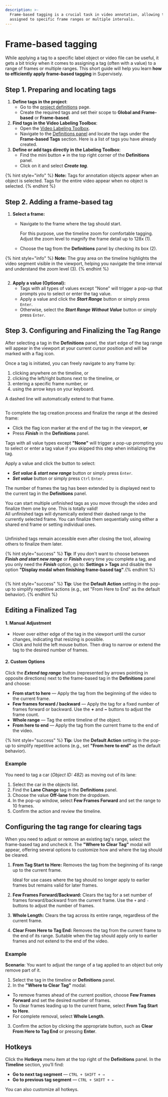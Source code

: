 ```yaml
---
description: >-
  Frame-based tagging is a crucial task in video annotation, allowing tags to be
  assigned to specific frame ranges or multiple intervals.
---
```


# Frame-based tagging

While applying a tag to a specific label object or video file can be useful, it gets a bit tricky when it comes to assigning a tag (often with a value) to a range of frames or multiple ranges. This short guide will help you learn **how to efficiently apply frame-based tagging** in Supervisely.

## Step 1. Preparing and locating tags

1. **Define tags in the project**:
   * Go to the [project definitions](https://docs.supervisely.com/data-organization/projects/definitions) page.
   * Create the required tags and set their scope to **Global and Frame-based** or **Frame-based**.
2. **Find tags in the Video Labeling Toolbox**:
   * Open the [Video Labeling Toolbox](../labeling-toolbox/videos-3.0.md).
   * Navigate to the [Definitions panel](../labeling-toolbox/videos-3.0.md#definitions-panel) and locate the tags under the **Frame-based Tags** section. Here is a list of tags you have already created.
3. **Define or add tags directly in the Labeling Toolbox**:
   * Find the mini button _**+**_ in the top right corner of the **Definitions** panel.
   * Click on it and select _**Create tag**_.

{% hint style="info" %}
**Note:** Tags for annotation objects appear when an object is selected. Tags for the entire video appear when no object is selected.
{% endhint %}

## Step 2. Adding a frame-based tag

1. **Select a frame:**
   * Navigate to the frame where the tag should start.

      For this purpose, use the timeline zoom for comfortable tagging. Adjust the zoom level to magnify the frame detail up to 128x (1).
   * Choose the tag from the **Definitions** panel by checking its box (2).

{% hint style="info" %}
**Note:** The gray area on the timeline highlights the video segment visible in the viewport, helping you navigate the time interval and understand the zoom level (3).
{% endhint %}

<figure><img src="../../.gitbook/assets/frame-based-tagging/f-b-t_zoom.png" alt=""><figcaption></figcaption></figure>

2. **Apply a value (Optional):**
   * Tags with all types of values except "None" will trigger a pop-up that prompts you to select or enter the tag value.
   * Apply a value and click the _**Start Range**_ button or simply press `Enter`.
   * Otherwise, select the _**Start Range Without Value**_ button or simply press `Enter`.

## Step 3. Configuring and Finalizing the Tag Range
After selecting a tag in the **Definitions** panel, the start edge of the tag range will appear in the viewport at your current cursor position and will be marked with a flag icon.

Once a tag is initiated, you can freely navigate to any frame by:
1. clicking anywhere on the timeline, or
2. clicking the left/right buttons next to the timeline, or
3. entering a specific frame number, or
4. using the arrow keys on your keyboard.

A dashed line will automatically extend to that frame.

<figure><img src="../../.gitbook/assets/frame-based-tagging/f-b-t_navigation.png" alt=""><figcaption></figcaption></figure>

To complete the tag creation process and finalize the range at the desired frame:

* Click the flag icon marker at the end of the tag in the viewport, **or**
* Press _**Finish**_ in the **Definitions** panel.

Tags with all value types except **"None"** will trigger a pop-up prompting you to select or enter a tag value if you skipped this step when initializing the tag.

Apply a value and click the button to select:
* _**Set value & start new range**_ button or simply press `Enter`.
* _**Set value**_ button or simply press `Ctrl` `Enter`.

The number of frames the tag has been extended by is displayed next to the current tag in the **Definitions** panel.

You can start multiple unfinished tags as you move through the video and finalize them one by one. This is totally valid!  
All unfinished tags will dynamically extend their dashed range to the currently selected frame. You can finalize them sequentially using either a shared end frame or setting individual ones.

<figure><img src="../../.gitbook/assets/frame-based-tagging/f-b-t_unfinished.png" alt=""><figcaption></figcaption></figure>

Unfinished tags remain accessible even after closing the tool, allowing others to finalize them later.

{% hint style="success" %}
**Tip**: If you don't want to choose between _**Finish and start new range**_ or _**Finish**_ every time you complete a tag, and you only need the _**Finish**_ option, go to: **Settings > Tags** and disable the option **"Display modal when finishing frame-based tag"**.{% endhint %}

<figure><img src="../../.gitbook/assets/frame-based-tagging/f-b-t_settings.png" alt=""><figcaption></figcaption></figure>
 
{% hint style="success" %}
**Tip**: Use the **Default Action** setting in the pop-up to simplify repetitive actions (e.g., set "From Here to End" as the default behavior).
{% endhint %}

## Editing a Finalized Tag

#### 1. Manual Adjustment

* Hover over either edge of the tag in the viewport until the cursor changes, indicating that resizing is possible.
* Click and hold the left mouse button. Then drag to narrow or extend the tag to the desired number of frames.

#### 2. Custom Options

Click the _**Extend tag range**_ button (represented by arrows pointing in opposite directions) next to the frame-based tag in the **Definitions** panel and choose:

* **From start to here** — Apply the tag from the beginning of the video to the current frame.  
* **Few frames forward / backward** — Apply the tag for a fixed number of frames forward or backward. Use the **+** and **−** buttons to adjust the frame count.  
* **Whole range** — Tag the entire timeline of the object.  
* **From here to end** — Apply the tag from the current frame to the end of the video.

{% hint style="success" %} **Tip:** Use the **Default Action** setting in the pop-up to simplify repetitive actions (e.g., set **"From here to end"** as the default behavior).

### Example

You need to tag a car (_Object ID: 482_) as moving out of its lane:

1. Select the car in the objects list.
2. Find the **Lane Change** tag in the **Definitions** panel.
3. Choose the value **Off-lane** from the dropdown.
4. In the pop-up window, select **Few Frames Forward** and set the range to 10 frames.
5. Confirm the action and review the timeline.


## Configuring the tag range for clearing tags

When you need to adjust or remove an existing tag's range, select the frame-based tag and uncheck it. The **"Where to Clear Tag"** modal will appear, offering several options to customize how and where the tag should be cleared.

1.  **From Tag Start to Here:** Removes the tag from the beginning of its range up to the current frame.

    Ideal for use cases where the tag should no longer apply to earlier frames but remains valid for later frames.
2. **Few Frames Forward/Backward:** Clears the tag for a set number of frames forward/backward from the current frame. Use the `+` and `-` buttons to adjust the number of frames.
3. **Whole Length:** Clears the tag across its entire range, regardless of the current frame.
4. **Clear From Here to Tag End:** Removes the tag from the current frame to the end of its range. Suitable when the tag should apply only to earlier frames and not extend to the end of the video.

### Example

**Scenario**: You want to adjust the range of a tag applied to an object but only remove part of it.

1. Select the tag in the timeline or **Definitions** panel.
2. In the **"Where to Clear Tag"** modal:

* To remove frames ahead of the current position, choose **Few Frames Forward** and set the desired number of frames.
* To clear frames leading up to the current frame, select **From Tag Start to Here**.
* For complete removal, select **Whole Length**.

3. Confirm the action by clicking the appropriate button, such as **Clear From Here to Tag End** or pressing **Enter**.

## Hotkeys

Click the **Hotkeys** menu item at the top right of the **Definitions** panel. In the **Timeline** section, you’ll find:

* **Go to next tag segment** — `CTRL + SHIFT + →`  
* **Go to previous tag segment** — `CTRL + SHIFT + ←`

You can also customize all hotkeys.

<figure><img src="../../.gitbook/assets/frame-based-tagging/f-b-t_hotkeys.png" alt=""><figcaption></figcaption></figure>